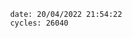 

                date: 20/04/2022 21:54:22
                cycles: 26040

                         